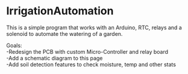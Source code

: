 # IrrigationAutomation
This is a simple program that works with an Arduino, RTC, relays and a solenoid to automate the watering of a garden.

Goals:  
-Redesign the PCB with custom Micro-Controller and relay board  
-Add a schematic diagram to this page  
-Add soil detection features to check moisture, temp and other stats    
